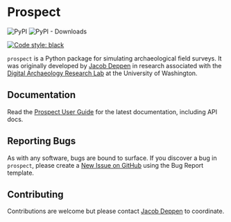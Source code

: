 # Prospect

![PyPI](https://img.shields.io/pypi/v/prospect) ![PyPI - Downloads](https://img.shields.io/pypi/dm/prospect)

[![Code style: black](https://img.shields.io/badge/code%20style-black-000000.svg)](https://github.com/psf/black)

`prospect` is a Python package for simulating archaeological field surveys. It was originally developed by [Jacob Deppen](https://deppen8.github.io/) in research associated with the [Digital Archaeology Research Lab](https://www.digarlab.uw.edu/) at the University of Washington.

## Documentation

Read the [Prospect User Guide](https://deppen8.github.io/prospect) for the latest documentation, including API docs.

## Reporting Bugs

As with any software, bugs are bound to surface. If you discover a bug in `prospect`, please create a [New Issue on GitHub](https://github.com/deppen8/prospect/issues/new/choose) using the Bug Report template.

## Contributing

Contributions are welcome but please contact [Jacob Deppen](prospect.python@gmail.com) to coordinate.
